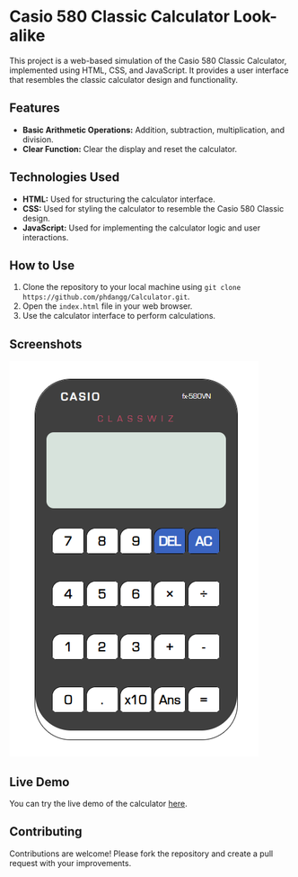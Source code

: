 # Casio 580 Classic Calculator Look-alike

This project is a web-based simulation of the Casio 580 Classic Calculator, implemented using HTML, CSS, and JavaScript. It provides a user interface that resembles the classic calculator design and functionality.

## Features

- **Basic Arithmetic Operations:** Addition, subtraction, multiplication, and division.
- **Clear Function:** Clear the display and reset the calculator.

## Technologies Used

- **HTML:** Used for structuring the calculator interface.
- **CSS:** Used for styling the calculator to resemble the Casio 580 Classic design.
- **JavaScript:** Used for implementing the calculator logic and user interactions.

## How to Use

1. Clone the repository to your local machine using `git clone https://github.com/phdangg/Calculator.git`.
2. Open the `index.html` file in your web browser.
3. Use the calculator interface to perform calculations.

## Screenshots

![Calculator Screenshot](screenshot.png)

## Live Demo

You can try the live demo of the calculator [here](https://phdangg.github.io/Calculator/).

## Contributing

Contributions are welcome! Please fork the repository and create a pull request with your improvements.

